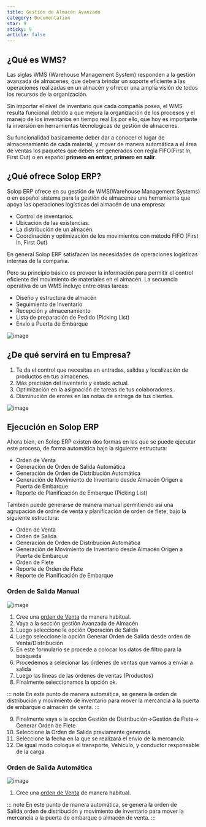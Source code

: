 ```yaml
---
title: Gestión de Almacén Avanzado
category: Documentation
star: 9
sticky: 9
article: false
---
```


## ¿Qué es WMS?

Las siglas WMS (Warehouse Management System) responden a la gestión avanzada de almacenes, que deberá brindar un soporte eficiente a las operaciones realizadas en un almacén y ofrecer una amplia visión de todos los recursos de la organización.

Sin importar el nivel de inventario que cada compañía posea, el WMS resulta funcional debido a que mejora la organización de los procesos y el manejo de los inventarios en tiempo real.Es por ello, que hoy es importante la inversión en herramientas técnologicas de gestión de almacenes.

Su funcionalidad basicamente deber dar a conocer el lugar de almacenamiento de cada material, y mover de manera automática a el área de ventas los paquetes que deben ser generados con regla FIFO(First In, First Out) o en español **primero en entrar, primero en salir**.

## ¿Qué ofrece Solop ERP?

Solop ERP ofrece en su gestión de WMS(Warehouse Management Systems) o en español sistema para la gestión de almacenes una herramienta que apoya  las operaciones logísticas del almacén de una empresa:

- Control de inventarios.
- Ubicación de las existencias.
- La distribución de un almacén.
- Coordinación y optimización de los movimientos con método FIFO (First In, First Out)

En general Solop ERP satisfacen las necesidades de operaciones logísticas internas de la compañía.

Pero su principio básico es proveer la información para permitir el control eficiente del movimiento de materiales en el almacén. La secuencia operativa de un WMS incluye entre otras tareas:

- Diseño y estructura de almacén
- Seguimiento de Inventario
- Recepción y almacenamiento
- Lista de preparación de Pedido (Picking List)
- Envío a Puerta de Embarque

![image](https://github.com/erpcya/docs/assets/9578152/80054ea0-78c6-4706-b485-b4f4a3c7a177)


## ¿De qué servirá en tu Empresa?

1. Te da el control que necesitas en entradas, salidas y localización de productos en tus almacenes.
2. Más precisión del inventario y estado actual.
3. Optimización en la asignación de tareas de tus colaboradores.
4. Disminución de erores en las notas de entrega de tus clientes.
   
![image](https://github.com/erpcya/docs/assets/9578152/891618f6-428d-4aa9-ae2a-4c516f0e7c63)


##  Ejecución en Solop ERP

Ahora bien, en Solop ERP existen dos formas en las que se puede ejecutar este proceso, de forma automática bajo la siguiente estructura:

- Orden de Venta
- Generación de Orden de Salida Automática
- Generación de Orden de Distribución Automática
- Generación de Movimiento de Inventario desde Almacén Origen a Puerta de Embarque
- Reporte de Planificación de Embarque (Picking List)

También puede generarse de manera manual permitiendo así una agrupación de ordne de venta y planificación de orden de flete, bajo la siguiente estructura:

- Orden de Venta
- Orden de Salida
- Generación de Orden de Distribución Automática
- Generación de Movimiento de Inventario desde Almacén Origen a Puerta de Embarque
- Orden de Flete
- Reporte de Orden de Flete
- Reporte de Planificación de Embarque

###  Orden de Salida Manual

![image](https://github.com/erpcya/docs/assets/9578152/e3676964-a07c-4dc9-843b-a0627013b290)

1. Cree una [orden de Venta](https://docs.erpya.com/docs/sales-management/order.html) de manera habitual. 
2. Vaya a la sección gestión Avanzada de Almacén
3. Luego seleccione la opción Operación de Salida   
4. Luego seleccione la opción Generar Orden de Salida desde orden de Venta/Distribución   
5. En este formulario se procede a colocar los datos de filtro para la búsqueda
6. Procedemos a selecionar las órdenes de ventas que vamos a enviar a salida
7. Luego las lineas de las órdenes de ventas (Productos)
8. Finalmente seleccionamos la opción ok.

::: note
En este punto de manera automática, se genera la orden de distribución y movimiento de inventario para mover la mercancia a la puerta de embarque o almacén de venta.
:::

9. Finalmente vaya a la opción Gestión de Distribución->Gestión de Flete-> Generar Orden de Flete    
10. Seleccione la Orden de Salida previamente generada.
11. Seleccione la fecha en la que se realizará el envío de la mercancia.
12. De igual modo coloque el transporte, Vehículo, y conductor responsable de la carga.

###  Orden de Salida Automática

![image](https://github.com/erpcya/docs/assets/9578152/45d9943b-6e1e-4ab5-813e-453b53f48482)

1. Cree una [orden de Venta](https://docs.erpya.com/docs/sales-management/order.html) de manera habitual.

::: note
En este punto de manera automática, se genera la orden de Salida,orden de distribución y movimiento de inventario para mover la mercancia a la puerta de embarque o almacén de venta.
:::


